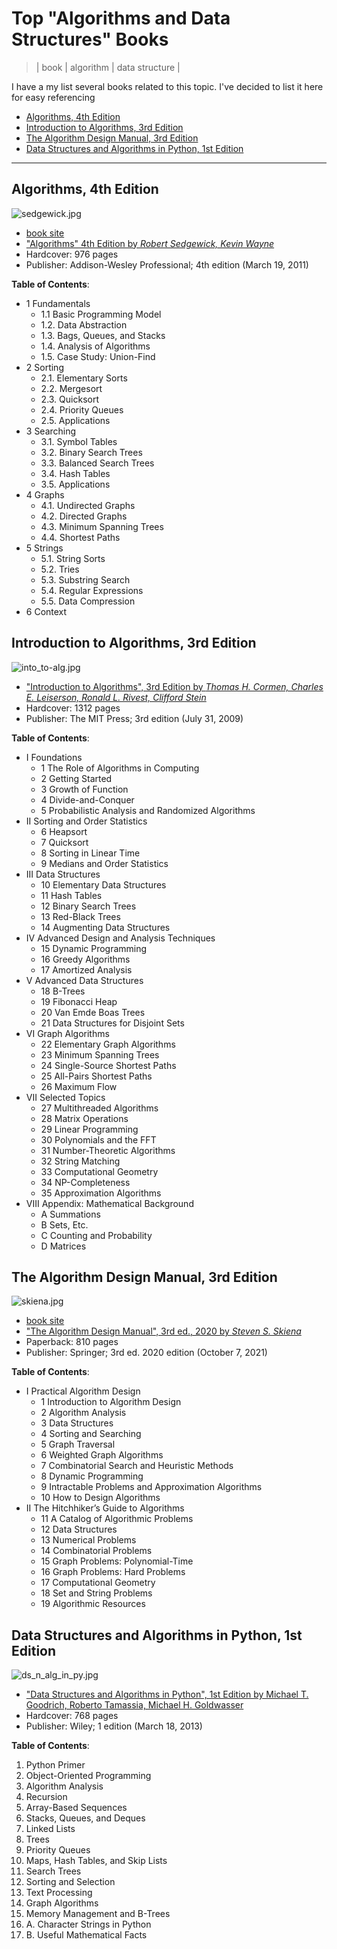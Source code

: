 # Top "Algorithms and Data Structures" Books
> | book | algorithm | data structure |

I have a my list several books related to this topic. I've decided to list it here for easy referencing

- [Algorithms, 4th Edition](#algorithms-4th-edition)
- [Introduction to Algorithms, 3rd Edition](#introduction-to-algorithms-3rd-edition)
- [The Algorithm Design Manual, 3rd Edition](#the-algorithm-design-manual-3rd-edition)
- [Data Structures and Algorithms in Python, 1st Edition](#data-structures-and-algorithms-in-python-1st-edition)

---

## Algorithms, 4th Edition

![sedgewick.jpg](2019-01-13-alg-and-ds-books/sedgewick.jpg)

- [book site](https://algs4.cs.princeton.edu)
- ["Algorithms" 4th Edition by *Robert Sedgewick, Kevin Wayne*](https://www.amazon.com/dp/032157351X/)
- Hardcover: 976 pages
- Publisher: Addison-Wesley Professional; 4th edition (March 19, 2011)

**Table of Contents**:

- 1 Fundamentals
  - 1.1 Basic Programming Model 
  - 1.2. Data Abstraction 
  - 1.3. Bags, Queues, and Stacks 
  - 1.4. Analysis of Algorithms 
  - 1.5. Case Study: Union-Find 
- 2 Sorting
  - 2.1. Elementary Sorts 
  - 2.2. Mergesort 
  - 2.3. Quicksort 
  - 2.4. Priority Queues 
  - 2.5. Applications 
- 3 Searching
  - 3.1. Symbol Tables 
  - 3.2. Binary Search Trees 
  - 3.3. Balanced Search Trees 
  - 3.4. Hash Tables 
  - 3.5. Applications 
- 4 Graphs 
  - 4.1. Undirected Graphs 
  - 4.2. Directed Graphs 
  - 4.3. Minimum Spanning Trees 
  - 4.4. Shortest Paths 
- 5 Strings
  - 5.1. String Sorts 
  - 5.2. Tries 
  - 5.3. Substring Search 
  - 5.4. Regular Expressions 
  - 5.5. Data Compression 
- 6 Context

## Introduction to Algorithms, 3rd Edition

![into_to-alg.jpg](2019-01-13-alg-and-ds-books/into_to-alg.jpg)

- ["Introduction to Algorithms", 3rd Edition
by *Thomas H. Cormen, Charles E. Leiserson, Ronald L. Rivest, Clifford Stein*](https://www.amazon.com/Introduction-Algorithms-3rd-MIT-Press/dp/0262033844/)
- Hardcover: 1312 pages
- Publisher: The MIT Press; 3rd edition (July 31, 2009)

**Table of Contents**:

- I Foundations
  - 1 The Role of Algorithms in Computing
  - 2 Getting Started
  - 3 Growth of Function
  - 4 Divide-and-Conquer
  - 5 Probabilistic Analysis and Randomized Algorithms
- II Sorting and Order Statistics
  - 6 Heapsort
  - 7 Quicksort
  - 8 Sorting in Linear Time
  - 9 Medians and Order Statistics
- III Data Structures
  - 10 Elementary Data Structures
  - 11 Hash Tables
  - 12 Binary Search Trees
  - 13 Red-Black Trees
  - 14 Augmenting Data Structures
- IV Advanced Design and Analysis Techniques
  - 15 Dynamic Programming
  - 16 Greedy Algorithms
  - 17 Amortized Analysis
- V Advanced Data Structures
  - 18 B-Trees
  - 19 Fibonacci Heap
  - 20 Van Emde Boas Trees
  - 21 Data Structures for Disjoint Sets
- VI Graph Algorithms
  - 22 Elementary Graph Algorithms
  - 23 Minimum Spanning Trees
  - 24 Single-Source Shortest Paths
  - 25 All-Pairs Shortest Paths
  - 26 Maximum Flow
- VII Selected Topics
  - 27 Multithreaded Algorithms
  - 28 Matrix Operations
  - 29 Linear Programming
  - 30 Polynomials and the FFT
  - 31 Number-Theoretic Algorithms
  - 32 String Matching
  - 33 Computational Geometry
  - 34 NP-Completeness
  - 35 Approximation Algorithms
- VIII Appendix: Mathematical Background
  - A Summations
  - B Sets, Etc.
  - C Counting and Probability
  - D Matrices

## The Algorithm Design Manual, 3rd Edition

![skiena.jpg](2019-01-13-alg-and-ds-books/skiena.jpg)

- [book site](https://www.algorist.com)
- ["The Algorithm Design Manual", 3rd ed., 2020  by *Steven S. Skiena*](https://www.amazon.com/Algorithm-Design-Manual-Computer-Science-dp-3030542580/dp/3030542580)
- Paperback: 810 pages
- Publisher: Springer; 3rd ed. 2020 edition (October 7, 2021)

**Table of Contents**:

- I Practical Algorithm Design
  - 1 Introduction to Algorithm Design
  - 2 Algorithm Analysis
  - 3 Data Structures
  - 4 Sorting and Searching
  - 5 Graph Traversal
  - 6 Weighted Graph Algorithms
  - 7 Combinatorial Search and Heuristic Methods
  - 8 Dynamic Programming
  - 9 Intractable Problems and Approximation Algorithms
  - 10 How to Design Algorithms
- II The Hitchhiker’s Guide to Algorithms
  - 11 A Catalog of Algorithmic Problems
  - 12 Data Structures
  - 13 Numerical Problems
  - 14 Combinatorial Problems
  - 15 Graph Problems: Polynomial-Time
  - 16 Graph Problems: Hard Problems
  - 17 Computational Geometry
  - 18 Set and String Problems
  - 19 Algorithmic Resources


## Data Structures and Algorithms in Python, 1st Edition

![ds_n_alg_in_py.jpg](2019-01-13-alg-and-ds-books/ds_n_alg_in_py.jpg)

- ["Data Structures and Algorithms in Python", 1st Edition
by Michael T. Goodrich, Roberto Tamassia, Michael H. Goldwasser](https://www.amazon.com/Structures-Algorithms-Python-Michael-Goodrich-dp-1118290275/dp/1118290275/)
- Hardcover: 768 pages
- Publisher: Wiley; 1 edition (March 18, 2013)

**Table of Contents**:

1. Python Primer
2. Object-Oriented Programming
3. Algorithm Analysis
4. Recursion
5. Array-Based Sequences
6. Stacks, Queues, and Deques
7. Linked Lists
8. Trees
9. Priority Queues
10. Maps, Hash Tables, and Skip Lists
11. Search Trees
12. Sorting and Selection
13. Text Processing
14. Graph Algorithms
15. Memory Management and B-Trees
16. A. Character Strings in Python
17. B. Useful Mathematical Facts
